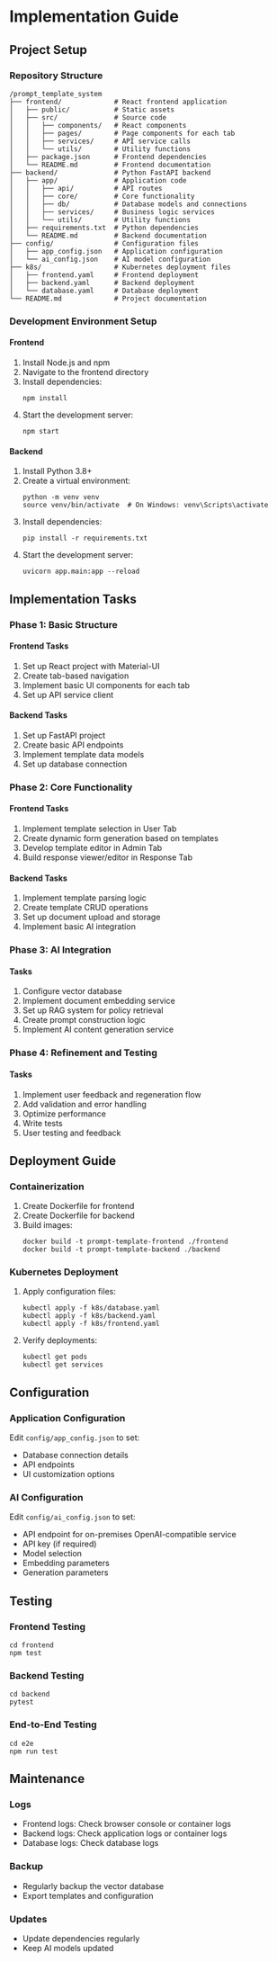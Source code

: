 # Implementation Guide

## Project Setup

### Repository Structure
```
/prompt_template_system
├── frontend/             # React frontend application
│   ├── public/           # Static assets
│   ├── src/              # Source code
│   │   ├── components/   # React components
│   │   ├── pages/        # Page components for each tab
│   │   ├── services/     # API service calls
│   │   └── utils/        # Utility functions
│   ├── package.json      # Frontend dependencies
│   └── README.md         # Frontend documentation
├── backend/              # Python FastAPI backend
│   ├── app/              # Application code
│   │   ├── api/          # API routes
│   │   ├── core/         # Core functionality
│   │   ├── db/           # Database models and connections
│   │   ├── services/     # Business logic services
│   │   └── utils/        # Utility functions
│   ├── requirements.txt  # Python dependencies
│   └── README.md         # Backend documentation
├── config/               # Configuration files
│   ├── app_config.json   # Application configuration
│   └── ai_config.json    # AI model configuration
├── k8s/                  # Kubernetes deployment files
│   ├── frontend.yaml     # Frontend deployment
│   ├── backend.yaml      # Backend deployment
│   └── database.yaml     # Database deployment
└── README.md             # Project documentation
```

### Development Environment Setup

#### Frontend
1. Install Node.js and npm
2. Navigate to the frontend directory
3. Install dependencies:
   ```
   npm install
   ```
4. Start the development server:
   ```
   npm start
   ```

#### Backend
1. Install Python 3.8+
2. Create a virtual environment:
   ```
   python -m venv venv
   source venv/bin/activate  # On Windows: venv\Scripts\activate
   ```
3. Install dependencies:
   ```
   pip install -r requirements.txt
   ```
4. Start the development server:
   ```
   uvicorn app.main:app --reload
   ```

## Implementation Tasks

### Phase 1: Basic Structure

#### Frontend Tasks
1. Set up React project with Material-UI
2. Create tab-based navigation
3. Implement basic UI components for each tab
4. Set up API service client

#### Backend Tasks
1. Set up FastAPI project
2. Create basic API endpoints
3. Implement template data models
4. Set up database connection

### Phase 2: Core Functionality

#### Frontend Tasks
1. Implement template selection in User Tab
2. Create dynamic form generation based on templates
3. Develop template editor in Admin Tab
4. Build response viewer/editor in Response Tab

#### Backend Tasks
1. Implement template parsing logic
2. Create template CRUD operations
3. Set up document upload and storage
4. Implement basic AI integration

### Phase 3: AI Integration

#### Tasks
1. Configure vector database
2. Implement document embedding service
3. Set up RAG system for policy retrieval
4. Create prompt construction logic
5. Implement AI content generation service

### Phase 4: Refinement and Testing

#### Tasks
1. Implement user feedback and regeneration flow
2. Add validation and error handling
3. Optimize performance
4. Write tests
5. User testing and feedback

## Deployment Guide

### Containerization
1. Create Dockerfile for frontend
2. Create Dockerfile for backend
3. Build images:
   ```
   docker build -t prompt-template-frontend ./frontend
   docker build -t prompt-template-backend ./backend
   ```

### Kubernetes Deployment
1. Apply configuration files:
   ```
   kubectl apply -f k8s/database.yaml
   kubectl apply -f k8s/backend.yaml
   kubectl apply -f k8s/frontend.yaml
   ```
2. Verify deployments:
   ```
   kubectl get pods
   kubectl get services
   ```

## Configuration

### Application Configuration
Edit `config/app_config.json` to set:
- Database connection details
- API endpoints
- UI customization options

### AI Configuration
Edit `config/ai_config.json` to set:
- API endpoint for on-premises OpenAI-compatible service
- API key (if required)
- Model selection
- Embedding parameters
- Generation parameters

## Testing

### Frontend Testing
```
cd frontend
npm test
```

### Backend Testing
```
cd backend
pytest
```

### End-to-End Testing
```
cd e2e
npm run test
```

## Maintenance

### Logs
- Frontend logs: Check browser console or container logs
- Backend logs: Check application logs or container logs
- Database logs: Check database logs

### Backup
- Regularly backup the vector database
- Export templates and configuration

### Updates
- Update dependencies regularly
- Keep AI models updated 